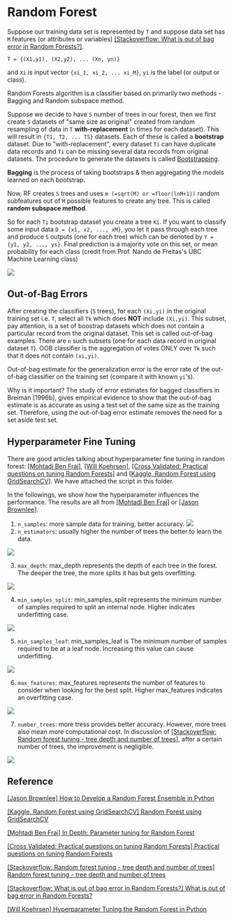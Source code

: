 # Random Forest



Suppose our training data set is represented by `T` and suppose data set has `M` features (or attributes or variables) [[Stackoverflow: What is out of bag error in Random Forests?]][What is out of bag error in Random Forests?].

    T = {(X1,y1), (X2,y2), ... (Xn, yn)}

and `Xi` is input vector `{xi_1, xi_2, ... xi_M}`, `yi` is the label (or output or class). 


Random Forests algorithm is a classifier based on primarily two methods - Bagging and Random subspace method.

Suppose we decide to have `S` number of trees in our forest, then we first create `S` datasets of "same size as original" created from random resampling of data in `T` **with-replacement** (`n` times for each dataset). This will result in `{T1, T2, ... TS}` datasets. Each of these is called a **bootstrap** dataset. Due to "with-replacement", every dataset `Ti` can have duplicate data records and `Ti` can be missing several data records from original datasets. The procedure to generate the datasets is called [Bootstrapping](https://en.wikipedia.org/wiki/Bootstrapping_(statistics)).

**Bagging** is the process of taking bootstraps & then aggregating the models learned on each bootstrap.

Now, RF creates `S` trees and uses `m (=sqrt(M) or =floor(lnM+1))` random subfeatures out of `M` possible features to create any tree. This is called **random subspace method**.

So for each `Ti` bootstrap dataset you create a tree `Ki`. If you want to classify some input data `D = {x1, x2, ..., xM}`, you let it pass through each tree and produce `S` outputs (one for each tree) which can be denoted by `Y = {y1, y2, ..., ys}`. Final prediction is a majority vote on this set, or mean probability for each class (credit from Prof. Nando de Freitas's UBC Machine Learning class)

![](images/determine_probability.png)


## Out-of-Bag Errors


After creating the classifiers (`S` trees), for each `(Xi,yi)` in the original training set i.e. `T`, select all `Tk` which does **NOT** include `(Xi,yi)`. This subset, pay attention, is a set of boostrap datasets which does not contain a particular record from the original dataset. This set is called out-of-bag examples. There are `n` such subsets (one for each data record in original dataset `T`). OOB classifier is the aggregation of votes ONLY over `Tk` such that it does not contain `(xi,yi)`.

Out-of-bag estimate for the generalization error is the error rate of the out-of-bag classifier on the training set (compare it with known `yi`'s).

Why is it important? The study of error estimates for bagged classifiers in Breiman [1996b], gives empirical evidence to show that the out-of-bag estimate is as accurate as using a test set of the same size as the training set. Therefore, using the out-of-bag error estimate removes the need for a set aside test set.



## Hyperparameter Fine Tuning

There are good articles talking about hyperparameter fine tuning in random forest: [[Mohtadi Ben Fraj]][In Depth: Parameter tuning for Random Forest], [[Will Koehrsen]][Hyperparameter Tuning the Random Forest in Python], [[Cross Validated: Practical questions on tuning Random Forests]][Practical questions on tuning Random Forests] and [[Kaggle, Random Forest using GridSearchCV]][Random Forest using GridSearchCV]. We have attached the script in this folder.

In the followings, we show how the hyperparameter influences the performance. The results are all from [[Mohtadi Ben Fraj]][In Depth: Parameter tuning for Random Forest] or [[Jason Brownlee]][How to Develop a Random Forest Ensemble in Python].


1. `n_samples`: more sample data for training, better accuracy.
![](images/n_sample.png)
2. `n_estimators`: usually higher the number of trees the better to learn the data.

![](images/n_estimate_1.png)


3. `max_depth`: max_depth represents the depth of each tree in the forest. The deeper the tree, the more splits it has but gets overfitting.

![](images/max_depth_1.png)

4. `min_samples_split`: min_samples_split represents the minimum number of samples required to split an internal node. Higher indicates underfitting case.

![](images/min_sample_split.png)

5. `min_samples_leaf`: min_samples_leaf is The minimum number of samples required to be at a leaf node. Increasing this value can cause underfitting.

![](images/min_sample_leaf.png)

6. `max_features`: max_features represents the number of features to consider when looking for the best split. Higher max_features indicates an overfitting case. 

![](images/max_features.png)

7. `number_trees`: more tress provides better accuracy. However, more trees also mean more computational cost.
In discussion of [[Stackoverflow: Random forest tuning - tree depth and number of trees]][Random forest tuning - tree depth and number of trees], after a certain number of trees, the improvement is negligible.


![](images/effect_numtrees.png)





## Reference


[How to Develop a Random Forest Ensemble in Python]: https://machinelearningmastery.com/random-forest-ensemble-in-python/
[[Jason Brownlee] How to Develop a Random Forest Ensemble in Python](https://machinelearningmastery.com/random-forest-ensemble-in-python/)


[Random Forest using GridSearchCV]: https://www.kaggle.com/sociopath00/random-forest-using-gridsearchcv
[[Kaggle, Random Forest using GridSearchCV] Random Forest using GridSearchCV](https://www.kaggle.com/sociopath00/random-forest-using-gridsearchcv)


[In Depth: Parameter tuning for Random Forest]: https://medium.com/all-things-ai/in-depth-parameter-tuning-for-random-forest-d67bb7e920d
[[Mohtadi Ben Fraj] In Depth: Parameter tuning for Random Forest](https://medium.com/all-things-ai/in-depth-parameter-tuning-for-random-forest-d67bb7e920d)


[Practical questions on tuning Random Forests]: https://stats.stackexchange.com/questions/53240/practical-questions-on-tuning-random-forests
[[Cross Validated: Practical questions on tuning Random Forests] Practical questions on tuning Random Forests](https://stats.stackexchange.com/questions/53240/practical-questions-on-tuning-random-forests)


[Random forest tuning - tree depth and number of trees]: https://stackoverflow.com/questions/34997134/random-forest-tuning-tree-depth-and-number-of-trees
[[Stackoverflow: Random forest tuning - tree depth and number of trees] Random forest tuning - tree depth and number of trees](https://stackoverflow.com/questions/34997134/random-forest-tuning-tree-depth-and-number-of-trees)


[What is out of bag error in Random Forests?]: https://stackoverflow.com/questions/18541923/what-is-out-of-bag-error-in-random-forests
[[Stackoverflow: What is out of bag error in Random Forests?] What is out of bag error in Random Forests?](https://stackoverflow.com/questions/18541923/what-is-out-of-bag-error-in-random-forests)


[Hyperparameter Tuning the Random Forest in Python]: https://towardsdatascience.com/hyperparameter-tuning-the-random-forest-in-python-using-scikit-learn-28d2aa77dd74
[[Will Koehrsen] Hyperparameter Tuning the Random Forest in Python](https://towardsdatascience.com/hyperparameter-tuning-the-random-forest-in-python-using-scikit-learn-28d2aa77dd74)





